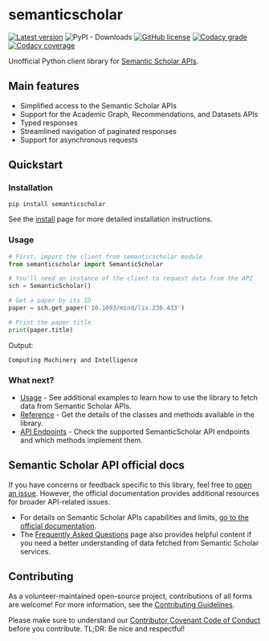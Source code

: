# semanticscholar

[![Latest version](https://img.shields.io/pypi/v/semanticscholar?style=for-the-badge)](https://pypi.org/project/semanticscholar)
![PyPI - Downloads](https://img.shields.io/pypi/dm/semanticscholar?style=for-the-badge)
[![GitHub license](https://img.shields.io/github/license/danielnsilva/semanticscholar?style=for-the-badge)](https://github.com/danielnsilva/semanticscholar/blob/master/LICENSE)
[![Codacy grade](https://img.shields.io/codacy/grade/1456603c25764b14b441ed509e938154?style=for-the-badge)](https://www.codacy.com/gh/danielnsilva/semanticscholar/dashboard?utm_source=github.com&amp;utm_medium=referral&amp;utm_content=danielnsilva/semanticscholar&amp;utm_campaign=Badge_Grade)
[![Codacy coverage](https://img.shields.io/codacy/coverage/1456603c25764b14b441ed509e938154?style=for-the-badge)](https://www.codacy.com/gh/danielnsilva/semanticscholar/dashboard?utm_source=github.com&utm_medium=referral&utm_content=danielnsilva/semanticscholar&utm_campaign=Badge_Coverage)

Unofficial Python client library for [Semantic Scholar APIs](https://api.semanticscholar.org/).

## Main features

- Simplified access to the Semantic Scholar APIs
- Support for the Academic Graph, Recommendations, and Datasets APIs
- Typed responses
- Streamlined navigation of paginated responses
- Support for asynchronous requests

## Quickstart

### Installation

```console
pip install semanticscholar
```

See the [install](
https://semanticscholar.readthedocs.io/en/latest/install.html) page for more detailed installation instructions.

### Usage

```python
# First, import the client from semanticscholar module
from semanticscholar import SemanticScholar

# You'll need an instance of the client to request data from the API
sch = SemanticScholar()

# Get a paper by its ID
paper = sch.get_paper('10.1093/mind/lix.236.433')

# Print the paper title
print(paper.title)
```

Output:

```console
Computing Machinery and Intelligence
```

### What next?

- [Usage](https://semanticscholar.readthedocs.io/en/latest/usage.html) - See additional examples to learn how to use the library to fetch data from Semantic Scholar APIs.
- [Reference](https://semanticscholar.readthedocs.io/en/latest/reference.html) - Get the details of the classes and methods available in the library.
- [API Endpoints](https://semanticscholar.readthedocs.io/en/latest/api.html) - Check the supported SemanticScholar API endpoints and which methods implement them.

## Semantic Scholar API official docs

If you have concerns or feedback specific to this library, feel free to [open an issue](https://github.com/danielnsilva/semanticscholar/issues). However, the official documentation provides additional resources for broader API-related issues.

- For details on Semantic Scholar APIs capabilities and limits, [go to the official documentation](https://api.semanticscholar.org/api-docs/graph).
- The [Frequently Asked Questions](https://www.semanticscholar.org/faq) page also provides helpful content if you need a better understanding of data fetched from Semantic Scholar services.

## Contributing

As a volunteer-maintained open-source project, contributions of all forms are welcome! For more information, see the [Contributing Guidelines](https://github.com/danielnsilva/semanticscholar/blob/master/.github/CONTRIBUTING.md).

Please make sure to understand our [Contributor Covenant Code of Conduct](https://github.com/danielnsilva/semanticscholar/blob/master/.github/CODE_OF_CONDUCT.md) before you contribute. TL;DR: Be nice and respectful!
